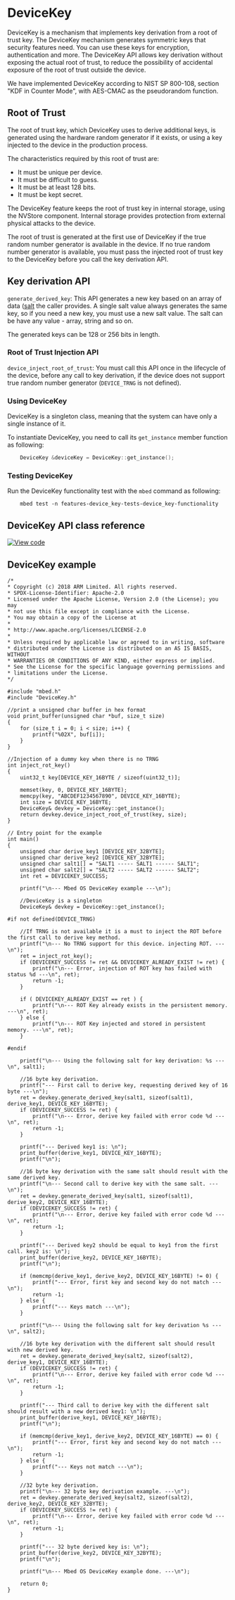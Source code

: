 # DeviceKey

DeviceKey is a mechanism that implements key derivation from a root of trust key. The DeviceKey mechanism generates symmetric keys that security features need. You can use these keys for encryption, authentication and more. The DeviceKey API allows key derivation without exposing the actual root of trust, to reduce the possibility of accidental exposure of the root of trust outside the device.

We have implemented DeviceKey according to NIST SP 800-108, section "KDF in Counter Mode", with AES-CMAC as the pseudorandom function.

## Root of Trust

The root of trust key, which DeviceKey uses to derive additional keys, is generated using the hardware random generator if it exists, or using a key injected to the device in the production process.

The characteristics required by this root of trust are:

- It must be unique per device.
- It must be difficult to guess.
- It must be at least 128 bits.
- It must be kept secret.

The DeviceKey feature keeps the root of trust key in internal storage, using the NVStore component. Internal storage provides protection from external physical attacks to the device.

The root of trust is generated at the first use of DeviceKey if the true random number generator is available in the device. If no true random number generator is available, you must pass the injected root of trust key to the DeviceKey before you call the key derivation API.

## Key derivation API

`generate_derived_key`: This API generates a new key based on an array of data ([salt](https://en.wikipedia.org/wiki/Salt_(cryptography)) the caller provides. A single salt value always generates the same key, so if you need a new key, you must use a new salt value. The salt can be have any value - array, string and so on. 

The generated keys can be 128 or 256 bits in length.

### Root of Trust Injection API

`device_inject_root_of_trust`: You must call this API once in the lifecycle of the device, before any call to key derivation, if the device does not support true random number generator (`DEVICE_TRNG` is not defined).

### Using DeviceKey 

DeviceKey is a singleton class, meaning that the system can have only a single instance of it.

To instantiate DeviceKey, you need to call its `get_instance` member function as following:

```c++
    DeviceKey &deviceKey = DeviceKey::get_instance();
```

### Testing DeviceKey

Run the DeviceKey functionality test with the `mbed` command as following:

``` 
    mbed test -n features-device_key-tests-device_key-functionality
```

## DeviceKey API class reference

[![View code](https://www.mbed.com/embed/?type=library)](http://os.mbed.com/docs/v5.9/mbed-os-api-doxy/classmbed_1_1_device_key.html)

## DeviceKey example

```
/*
* Copyright (c) 2018 ARM Limited. All rights reserved.
* SPDX-License-Identifier: Apache-2.0
* Licensed under the Apache License, Version 2.0 (the License); you may
* not use this file except in compliance with the License.
* You may obtain a copy of the License at
*
* http://www.apache.org/licenses/LICENSE-2.0
*
* Unless required by applicable law or agreed to in writing, software
* distributed under the License is distributed on an AS IS BASIS, WITHOUT
* WARRANTIES OR CONDITIONS OF ANY KIND, either express or implied.
* See the License for the specific language governing permissions and
* limitations under the License.
*/

#include "mbed.h"
#include "DeviceKey.h"

//print a unsigned char buffer in hex format
void print_buffer(unsigned char *buf, size_t size)
{
    for (size_t i = 0; i < size; i++) {
        printf("%02X", buf[i]);
    }
}

//Injection of a dummy key when there is no TRNG
int inject_rot_key()
{
    uint32_t key[DEVICE_KEY_16BYTE / sizeof(uint32_t)];

    memset(key, 0, DEVICE_KEY_16BYTE);
    memcpy(key, "ABCDEF1234567890", DEVICE_KEY_16BYTE);
    int size = DEVICE_KEY_16BYTE;
    DeviceKey& devkey = DeviceKey::get_instance();
    return devkey.device_inject_root_of_trust(key, size);
}

// Entry point for the example
int main()
{
    unsigned char derive_key1 [DEVICE_KEY_32BYTE];
    unsigned char derive_key2 [DEVICE_KEY_32BYTE];
    unsigned char salt1[] = "SALT1 ----- SALT1 ------ SALT1";
    unsigned char salt2[] = "SALT2 ----- SALT2 ------ SALT2";
    int ret = DEVICEKEY_SUCCESS;

    printf("\n--- Mbed OS DeviceKey example ---\n");

    //DeviceKey is a singleton
    DeviceKey& devkey = DeviceKey::get_instance();

#if not defined(DEVICE_TRNG)

    //If TRNG is not available it is a must to inject the ROT before the first call to derive key method.
    printf("\n--- No TRNG support for this device. injecting ROT. ---\n");
    ret = inject_rot_key();
    if (DEVICEKEY_SUCCESS != ret && DEVICEKEY_ALREADY_EXIST != ret) {
        printf("\n--- Error, injection of ROT key has failed with status %d ---\n", ret);
        return -1;
    }

    if ( DEVICEKEY_ALREADY_EXIST == ret ) {
        printf("\n--- ROT Key already exists in the persistent memory. ---\n", ret);
    } else {
        printf("\n--- ROT Key injected and stored in persistent memory. ---\n", ret);
    }

#endif

    printf("\n--- Using the following salt for key derivation: %s ---\n", salt1);

    //16 byte key derivation.
    printf("--- First call to derive key, requesting derived key of 16 byte ---\n");
    ret = devkey.generate_derived_key(salt1, sizeof(salt1), derive_key1, DEVICE_KEY_16BYTE);
    if (DEVICEKEY_SUCCESS != ret) {
        printf("\n--- Error, derive key failed with error code %d ---\n", ret);
        return -1;
    }

    printf("--- Derived key1 is: \n");
    print_buffer(derive_key1, DEVICE_KEY_16BYTE);
    printf("\n");

    //16 byte key derivation with the same salt should result with the same derived key.
    printf("\n--- Second call to derive key with the same salt. ---\n");
    ret = devkey.generate_derived_key(salt1, sizeof(salt1), derive_key2, DEVICE_KEY_16BYTE);
    if (DEVICEKEY_SUCCESS != ret) {
        printf("\n--- Error, derive key failed with error code %d ---\n", ret);
        return -1;
    }

    printf("--- Derived key2 should be equal to key1 from the first call. key2 is: \n");
    print_buffer(derive_key2, DEVICE_KEY_16BYTE);
    printf("\n");

    if (memcmp(derive_key1, derive_key2, DEVICE_KEY_16BYTE) != 0) {
        printf("--- Error, first key and second key do not match ---\n");
        return -1;
    } else {
        printf("--- Keys match ---\n");
    }

    printf("\n--- Using the following salt for key derivation %s ---\n", salt2);

    //16 byte key derivation with the different salt should result with new derived key.
    ret = devkey.generate_derived_key(salt2, sizeof(salt2), derive_key1, DEVICE_KEY_16BYTE);
    if (DEVICEKEY_SUCCESS != ret) {
        printf("\n--- Error, derive key failed with error code %d ---\n", ret);
        return -1;
    }

    printf("--- Third call to derive key with the different salt should result with a new derived key1: \n");
    print_buffer(derive_key1, DEVICE_KEY_16BYTE);
    printf("\n");

    if (memcmp(derive_key1, derive_key2, DEVICE_KEY_16BYTE) == 0) {
        printf("--- Error, first key and second key do not match ---\n");
        return -1;
    } else {
        printf("--- Keys not match ---\n");
    }

    //32 byte key derivation.
    printf("\n--- 32 byte key derivation example. ---\n");
    ret = devkey.generate_derived_key(salt2, sizeof(salt2), derive_key2, DEVICE_KEY_32BYTE);
    if (DEVICEKEY_SUCCESS != ret) {
        printf("\n--- Error, derive key failed with error code %d ---\n", ret);
        return -1;
    }

    printf("--- 32 byte derived key is: \n");
    print_buffer(derive_key2, DEVICE_KEY_32BYTE);
    printf("\n");

    printf("\n--- Mbed OS DeviceKey example done. ---\n");

    return 0;
}
```

